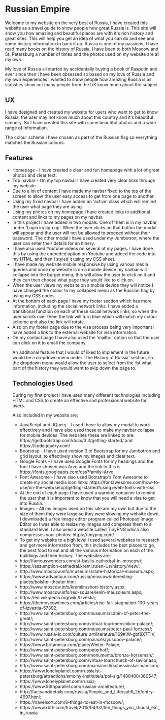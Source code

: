 <h1>Russian Empire</h1>
<p>Welcome to my website on the very best of Russia, I have created this website as a travel guide to show people how great Russia is. This site will show you how amazing and beautiful places are with it's rich history and great sites. This will help you get an idea of what you can do and see and some history information to back it up. Russia is one of my passions, I have read many books on the history of Russia, I have been to both Moscow and St. Petersburg a number of times and the photos used on my website are all my own.</p>
<p>My love of Russia all started by accidentally buying a book of Rasputin and ever since then I have been obsessed so based on my love of Russia and my own experiences I wanted to show people how amazing Russia is as statistics show not many people from the UK know much about the subject.</p>

<h2>UX</h2>
<p>I have designed and created my website for users who want to get to know Russia, the user may not know much about this country and it's beautiful scenery, So I have created this site with some beautiful photos and a wide range of information.</p>
<p>The colour scheme I have chosen as part of the Russian flag so everything matches the Russian colours.</p>

<h2>Features</h2>
<ul>
<li>Homepage - I have created a clear and fun homepage with a lot of great photos and clear text.
<li>Top navbar - On my top navbar I have created very clear links through my website.
<li>Due to a lot of content I have made my navbar fixed to the top of the screen to allow the user easy access to get from one page to another.
<li>Using my fixed navbar I have added an 'active' class which will remind the user what page they are using. 
<li>Using my photos on my homepage I have created links to additional content and links to my pages on my navbar.
<li>In this project I have added in two modals: One of them is in my navbar, under 'Login in/sign up'. When the user clicks on that button the modal will appear and the user will not be allowed to proceed without their password. The other modal I have used under my Jumbotron, where the user can enter their details for an itinery.
<li>I have also used Youtube videos on several of my pages. I have done this by using the embeded option on Youtube and added the code into my HTML, and then I styled it using my CSS sheet.
<li>I have made my website mobile responsive by using various media queries and once my website is on a mobile device my navbar will collapse into the burger menu, this will allow the user to click on it and they can then choose what page they would like to click on.
<li>When the user views my website on a mobile device they will notice I have changed the colour to my collapsed menu as the Russian flag by using my CSS codes.
<li>At the bottom of each page I have my footer section which has more information, including the social network links. I have added a transitional function on each of these social network links, so when the user scrolls over them the link will turn blue which will match my colour scheme and also the link will rotate. 
<li>Also on my footer page due to the visa process being very important I have added a link to the external website for visa information.
<li>On my contact page I have also used the 'mailto:' option so that the user can click on it to email the company. 
<p>An additional feature that I would of liked to implement in the future would be a dropdown menu under 'The History of Russia' section, so the dropdown menu would allow the user to select from the list what part of the history they would want to skip down the page to.</p>

<h2>Technologies Used</h2>
<p>During my first project I have used many different technologies including HTML and CSS to create an effective and professional website for users.</p>
<p>Also included in my website are;</p>
<ul>
<li>JavaScript and JQuery - I used these to allow my modal to work effectively and I have also used these to make my navbar collapse for mobile devices. The websites these are linked to are: https://getbootstrap.com/docs/3.3/getting-started/ and https://code.jquery.com/
<li>Bootstrap - I have used version 3 of Bootstrap for my Jumbotron and grid layout, to effectively show my images and clear text.
<li>Google Fonts - I have used Google Fonts for my headings and the font I have chosen was Arvo and the link to this is https://fonts.googleapis.com/css?family=Arvo
<li>Font Awesome - I have also used Bootstrap's Font Awesome to create my social media icon links: https://fontawesome.com/how-to-use/on-the-web/setup/getting-started?using=web-fonts-with-css
<li>At the end of each page I have used a warning container to remind the user that it is important to know that you will need a visa to get into Russia.
<li>Images - All my images used on this site are my own but due to the size of them they were large so they were slowing my website down, I downloaded a free image editor program called Photopad Image Editor so I was able to resize my images and compress them to a standard level. I also used a website called TinyPNG which also compresses your photos: https://tinypng.com/
<li>To get my website to a high level I used several websites to research and get more information from, this includes the best places to go, the best food to eat and all the various information on each of the buildings and their history.
The websites are;
<li>http://famouswonders.com/st-basils-cathedral-in-moscow/;
<li>https://assumption-cathedral.kreml.ru/en-Us/history/view/;
<li>http://www.moscow.info/museums/state-historical-museum.aspx;
<li>https://www.advantour.com/russia/moscow/interesting-places/bolshoi-theater.htm;
<li>http://www.moscow.info/kremlin/short-history.aspx;
<li>http://www.moscow.info/red-square/lenin-mausoleum.aspx;
<li>https://en.wikipedia.org/wiki/Izvestia;
<li>https://themoscowtimes.com/articles/rise-fall-stagnation-100-years-of-izvestia-57392;
<li>http://www.saint-petersburg.com/museums/cabin-of-peter-the-great/;
<li>http://www.saint-petersburg.com/virtual-tour/menshikov-palace/;
<li>http://www.saint-petersburg.com/museums/peter-paul-fortress/;
<li>http://www.russia-ic.com/culture_art/literature/169#.W-gbf9X7TIV;
<li>http://www.saint-petersburg.com/palaces/yusupov-palace/;
<li>https://www.britannica.com/place/Winter-Palace;
<li>http://www.saint-petersburg.com/peterhof/;
<li>http://www.saint-petersburg.com/monuments/bronze-horseman/;
<li>http://www.saint-petersburg.com/virtual-tour/church-of-savior.asp;
<li>http://www.saint-petersburg.com/mansions/kschessinska-mansion/;
<li>https://www.lonelyplanet.com/russia/st-petersburg/attractions/smolny-institute/a/poi-sig/1480400/360547;
<li>https://www.lonelyplanet.com/russia;
<li>https://www.56thparallel.com/russian-architecture/;
<li>http://factsanddetails.com/russia/People_and_Life/sub9_2b/entry-4997.html;
<li>https://travelsort.com/8-things-to-eat-in-moscow/;
<li>https://www.rbth.com/travel/2015/04/02/ten_things_you_should_eat_in_russia